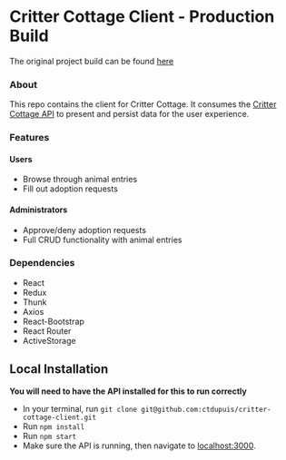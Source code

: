 # Critter Cottage Client - Production Build

The original project build can be found [here](https://github.com/ctdupuis/critter-cottage)

### About

This repo contains the client for Critter Cottage. It consumes the [Critter Cottage API](https://github.com/ctdupuis/critter-cottage-api) to present and persist data for the user experience.

### Features

#### Users

- Browse through animal entries
- Fill out adoption requests

#### Administrators

- Approve/deny adoption requests
- Full CRUD functionality with animal entries

### Dependencies

- React
- Redux
- Thunk
- Axios
- React-Bootstrap
- React Router
- ActiveStorage

## Local Installation

**You will need to have the API installed for this to run correctly**

- In your terminal, run `git clone git@github.com:ctdupuis/critter-cottage-client.git`
- Run `npm install`
- Run `npm start`
- Make sure the API is running, then navigate to [localhost:3000](http://localhost:3000).